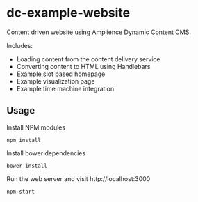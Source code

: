 # dc-example-website
Content driven website using Amplience Dynamic Content CMS.

Includes:
* Loading content from the content delivery service
* Converting content to HTML using Handlebars
* Example slot based homepage
* Example visualization page
* Example time machine integration

## Usage

Install NPM modules
```
npm install
```

Install bower dependencies
```
bower install
```

Run the web server and visit http://localhost:3000
```
npm start
```
